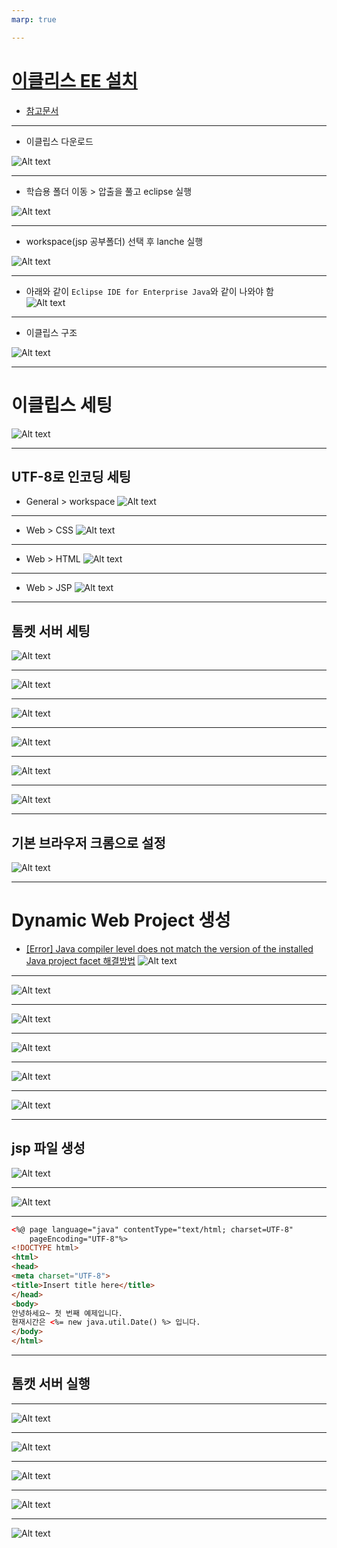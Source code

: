 ```yaml
---
marp: true

---
```

# [이클리스 EE 설치](https://www.eclipse.org/downloads/packages/) 
- [참고문서](https://www.snugarchive.com/blog/java-eclipse-setup/)

---
- 이클립스 다운로드 

![Alt text](./img/eclipse/image-35.png)

---
- 학습용 폴더 이동 > 압출을 풀고 eclipse 실행 

![Alt text](./img/eclipse/image-36.png)

---
- workspace(jsp 공부폴더) 선택 후 lanche 실행 

![Alt text](./img/eclipse/image-37.png)

---
- 아래와 같이 `Eclipse IDE for Enterprise Java`와 같이 나와야 함  
![Alt text](./img/eclipse/image.png)

---
- 이클립스 구조 

![Alt text](./img/eclipse/image-38.png)

---
# 이클립스 세팅 
![Alt text](./img/eclipse/image-1.png)

---
## UTF-8로 인코딩 세팅
- General > workspace
![Alt text](./img/eclipse/image-2.png)

---
- Web > CSS
![Alt text](./img/eclipse/image-3.png)

---
- Web > HTML
![Alt text](./img/eclipse/image-4.png)

---
- Web > JSP
![Alt text](./img/eclipse/image-5.png)

---
## 톰켓 서버 세팅 
![Alt text](./img/eclipse/image-6.png)

---
![Alt text](./img/eclipse/image-7.png)

---
![Alt text](./img/eclipse/image-9.png)

---
![Alt text](./img/eclipse/image-10.png)

---
![Alt text](./img/eclipse/image-11.png)

---
![Alt text](./img/eclipse/image-12.png)

---
## 기본 브라우저 크롬으로 설정 
![Alt text](./img/eclipse/image-27.png)

---
# Dynamic Web Project 생성
- [[Error] Java compiler level does not match the version of the installed Java project facet 해결방법](https://hermeslog.tistory.com/248)
![Alt text](./img/eclipse/image-13.png)

---
![Alt text](./img/eclipse/image-23.png)

---
![Alt text](./img/eclipse/image-24.png)

---
![Alt text](./img/eclipse/image-25.png)

---
![Alt text](./img/eclipse/image-26.png)

---
![Alt text](./img/eclipse/Dynamic%20folder.png)

---
## jsp 파일 생성 
![Alt text](./img/eclipse/image-28.png)

---
![Alt text](./img/eclipse/image-29.png)

---
```html
<%@ page language="java" contentType="text/html; charset=UTF-8"
    pageEncoding="UTF-8"%>
<!DOCTYPE html>
<html>
<head>
<meta charset="UTF-8">
<title>Insert title here</title>
</head>
<body>
안녕하세요~ 첫 번째 예제입니다.
현재시간은 <%= new java.util.Date() %> 입니다.
</body>
</html>
```

---
## 톰캣 서버 실행 

---
![Alt text](./img/eclipse/image-30.png)

---
![Alt text](./img/eclipse/image-31.png)

---
![Alt text](./img/eclipse/image-32.png)

---
![Alt text](./img/eclipse/image-33.png)

---
![Alt text](./img/eclipse/image-34.png)